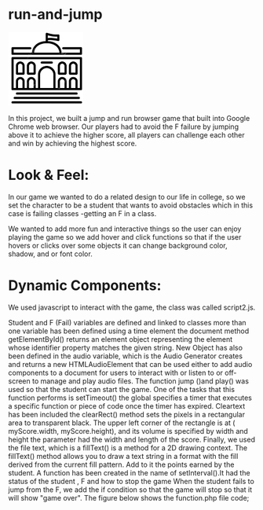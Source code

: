 # run-and-jump
![Screenshot](college.png)


 In this project, we built a jump and run browser game that built into Google Chrome web browser. Our players had to avoid the F failure by jumping above it to achieve the higher score, all players can challenge each other and win by achieving the highest score.

# Look & Feel:
In our game we wanted to do a related design to our life in college, so we set the character to be a student that wants to avoid obstacles which in this case is failing classes -getting an F in a class.

We wanted to add more fun and interactive things so the user can enjoy playing the game so we add hover and click functions so that if the user hovers or clicks over some objects it can change background color, shadow, and or font color.

# Dynamic Components:
We used javascript to interact with the game, the class was called script2.js.

Student and F (Fail) variables are defined and linked to classes more than one variable has been defined using a time element the document method getElementById() returns an element object representing the element whose identifier property matches the given string.
New Object has also been defined in the audio variable, which is the Audio Generator creates and returns a new HTMLAudioElement that can be used either to add audio components to a document for users to interact with or listen to or off-screen to manage and play audio files.
The function jump ()and play() was used so that the student can start the game. One of the tasks that this function performs is setTimeout() the global specifies a timer that executes a specific function or piece of code once the timer has expired.
Cleartext has been included the clearRect() method sets the pixels in a rectangular area to transparent black. The upper left corner of the rectangle is at ( myScore.width, myScore.height), and its volume is specified by width and height the parameter had the width and length of the score.
Finally, we used the file text, which is a fillText() is a method for a 2D drawing context. The fillText() method allows you to draw a text string in a format with the fill derived from the current fill pattern. Add to it the points earned by the student.
A function has been created in the name of setInterval().It had the status of the student , F and how to stop the game When the student fails to jump from the F, we add the if condition so that the game will stop so that it will show "game over".
The figure below shows the function.php file code;
